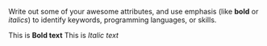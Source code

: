 Write out some of your awesome attributes, and use emphasis (like **bold** or *italics*) to identify keywords, programming languages, or skills. 

This is **Bold text**
This is *Italic text*
